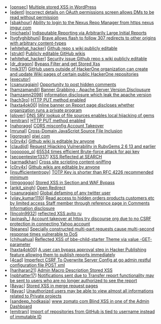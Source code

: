 * [[opnsec](https://hackerone.com/opnsec)] [Multiple stored XSS in WordPress](https://hackerone.com/reports/221507)
* [[edent](https://hackerone.com/edent)] [Incorrect details on OAuth permissions screen allows DMs to be read without permission](https://hackerone.com/reports/434763)
* [[sbakhour](https://hackerone.com/sbakhour)] [Ability to login to the Nexus Repo Manager from https  nexus imgur com ](https://hackerone.com/reports/435457)
* [[michaelx](https://hackerone.com/michaelx)] [Indisputable Reporting via Arbitrarily Large Initial Reports](https://hackerone.com/reports/397194)
* [[tvgfvghjbhunj](https://hackerone.com/tvgfvghjbhunj)] [Brave allows flash to follow 307 redirects to other origins with arbitrary content-types](https://hackerone.com/reports/449478)
* [[whitehat_hacker](https://hackerone.com/whitehat_hacker)] [Github repo s wiki publicly editable](https://hackerone.com/reports/461429)
* [[strukt](https://hackerone.com/strukt)] [Publicly editable GitHub wikis](https://hackerone.com/reports/460121)
* [[whitehat_hacker](https://hackerone.com/whitehat_hacker)] [Security issue Github repo s wiki publicly editable](https://hackerone.com/reports/461345)
* [[dr_dragon](https://hackerone.com/dr_dragon)] [Bypass Filter and get Stored Xss ](https://hackerone.com/reports/299424)
* [[mik317](https://hackerone.com/mik317)] [GitHub users outside of HackerOne organization can create and update Wiki pages of certain public HackerOne repositories](https://hackerone.com/reports/459634)
* [[executor](https://hackerone.com/executor)] [                                                                         ](https://hackerone.com/reports/363809)
* [[csanuragjain](https://hackerone.com/csanuragjain)] [Opportunity to post hidden comments](https://hackerone.com/reports/434202)
* [[hamzamandil](https://hackerone.com/hamzamandil)] [Banner Grabbing - Apache Server Version Disclousure](https://hackerone.com/reports/460556)
* [[hamzamn2098](https://hackerone.com/hamzamn2098)] [ information disclosure which leak the apache version ](https://hackerone.com/reports/460530)
* [[hach3ro](https://hackerone.com/hach3ro)] [HTTP PUT method enabled](https://hackerone.com/reports/460642)
* [[haxta4ok00](https://hackerone.com/haxta4ok00)] [Inline banner on Report page discloses whether organization runs a private program](https://hackerone.com/reports/452973)
* [[plover](https://hackerone.com/plover)] [DNS SRV lookup of file  sources enables local hijacking of gems](https://hackerone.com/reports/411519)
* [[emitrani](https://hackerone.com/emitrani)] [HTTP PUT method enabled](https://hackerone.com/reports/369581)
* [[nahoragg](https://hackerone.com/nahoragg)] [CORS misconfig  Account Takeover](https://hackerone.com/reports/426147)
* [[mrunal](https://hackerone.com/mrunal)] [Cross-Domain JavaScript Source File Inclusion ](https://hackerone.com/reports/307681)
* [[igorpyan](https://hackerone.com/igorpyan)] [                               qiwi com                      ](https://hackerone.com/reports/420163)
* [[c0rv4x](https://hackerone.com/c0rv4x)] [Github wiki is editable by anyone](https://hackerone.com/reports/457009)
* [[claudijd](https://hackerone.com/claudijd)] [Request Hijacking Vulnerability in RubyGems 2 6 13 and earlier](https://hackerone.com/reports/274267)
* [[ooooooo_q](https://hackerone.com/ooooooo_q)] [65534 times efficient Brute-force attack for api key](https://hackerone.com/reports/449356)
* [[secpentester1337](https://hackerone.com/secpentester1337)] [XSS Reflected at SEARCH  ](https://hackerone.com/reports/429647)
* [[sarmadkhan](https://hackerone.com/sarmadkhan)] [Cross site scripting content-sniffing ](https://hackerone.com/reports/438953)
* [[c0rv4x](https://hackerone.com/c0rv4x)] [Github wikis are editable by anyone ](https://hackerone.com/reports/457032)
* [[insufficiententropy](https://hackerone.com/insufficiententropy)] [TOTP Key is shorter than RFC 4226 recommended minimum](https://hackerone.com/reports/435648)
* [[jimgogogo](https://hackerone.com/jimgogogo)] [Stored XSS in  Section and WAF Bypass](https://hackerone.com/reports/382625)
* [[ankit_singh](https://hackerone.com/ankit_singh)] [Open Redirect](https://hackerone.com/reports/311330)
* [[csanuragjain](https://hackerone.com/csanuragjain)] [Global defaming of any twitter user](https://hackerone.com/reports/434689)
* [[vijay_kumar1110](https://hackerone.com/vijay_kumar1110)] [Read access to hidden orders products customers etc by limited access Staff member through reference page in Comments Information disclosure ](https://hackerone.com/reports/154405)
* [[lincoln9932](https://hackerone.com/lincoln9932)] [reflected XSS avito ru](https://hackerone.com/reports/344429)
* [[avinash_](https://hackerone.com/avinash_)] [Account takeover at https  try discourse org due to no CSRF protection in connecting Yahoo account](https://hackerone.com/reports/423022)
* [[bjeanes](https://hackerone.com/bjeanes)] [Specially constructed multi-part requests cause multi-second response times vulnerable to DoS](https://hackerone.com/reports/431561)
* [[chihuahua](https://hackerone.com/chihuahua)] [Reflected XSS of bbe-child-starter Theme via value -GET-parameter](https://hackerone.com/reports/335735)
* [[haxta4ok00](https://hackerone.com/haxta4ok00)] [A user can bypass approval step in Hacker Publishing feature allowing them to publish reports immediately](https://hackerone.com/reports/452959)
* [[4cad](https://hackerone.com/4cad)] [Imperfect CSRF To Overwrite Server Config at go admin restful configuration file POST xml](https://hackerone.com/reports/240048)
* [[hariharan21](https://hackerone.com/hariharan21)] [Admin Macro Description Stored XSS](https://hackerone.com/reports/392457)
* [[npbhatter17](https://hackerone.com/npbhatter17)] [Notifications sent due to Transfer report functionality may be sent to users who are no longer authorized to see the report](https://hackerone.com/reports/442843)
* [[8ayac](https://hackerone.com/8ayac)] [Stored XSS in merge request pages](https://hackerone.com/reports/409380)
* [[8ayac](https://hackerone.com/8ayac)] [Unauthorized users may be able to view almost all informations related to Private projects ](https://hackerone.com/reports/407763)
* [[sandeep_hodkasia](https://hackerone.com/sandeep_hodkasia)] [ www zomato com Blind XSS in one of the Admin Dashboard](https://hackerone.com/reports/419731)
* [[emitrani](https://hackerone.com/emitrani)] [Import of repositories from GitHub is tied to username instead of immutable ID](https://hackerone.com/reports/452920)
